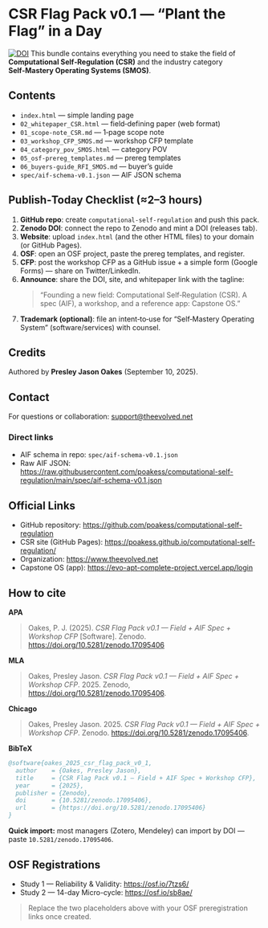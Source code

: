 # CSR Flag Pack v0.1 — “Plant the Flag” in a Day
[![DOI](https://zenodo.org/badge/DOI/10.5281/zenodo.17095406.svg)](https://doi.org/10.5281/zenodo.17095406)
This bundle contains everything you need to stake the field of **Computational Self‑Regulation (CSR)** and the industry category **Self‑Mastery Operating Systems (SMOS)**.

## Contents
- `index.html` — simple landing page
- `02_whitepaper_CSR.html` — field‑defining paper (web format)
- `01_scope-note_CSR.md` — 1‑page scope note
- `03_workshop_CFP_SMOS.md` — workshop CFP template
- `04_category_pov_SMOS.html` — category POV
- `05_osf-prereg_templates.md` — prereg templates
- `06_buyers-guide_RFI_SMOS.md` — buyer’s guide
- `spec/aif-schema-v0.1.json` — AIF JSON schema

## Publish‑Today Checklist (≈2–3 hours)
1) **GitHub repo**: create `computational-self-regulation` and push this pack.  
2) **Zenodo DOI**: connect the repo to Zenodo and mint a DOI (releases tab).  
3) **Website**: upload `index.html` (and the other HTML files) to your domain (or GitHub Pages).  
4) **OSF**: open an OSF project, paste the prereg templates, and register.
5) **CFP**: post the workshop CFP as a GitHub issue + a simple form (Google Forms) — share on Twitter/LinkedIn.  
6) **Announce**: share the DOI, site, and whitepaper link with the tagline:  
   > “Founding a new field: Computational Self‑Regulation (CSR). A spec (AIF), a workshop, and a reference app: Capstone OS.”
7) **Trademark (optional)**: file an intent‑to‑use for “Self‑Mastery Operating System” (software/services) with counsel.

## Credits
Authored by **Presley Jason Oakes** (September 10, 2025).

## Contact
For questions or collaboration: support@theevolved.net


### Direct links
- AIF schema in repo: `spec/aif-schema-v0.1.json`
- Raw AIF JSON: https://raw.githubusercontent.com/poakess/computational-self-regulation/main/spec/aif-schema-v0.1.json


## Official Links
- GitHub repository: https://github.com/poakess/computational-self-regulation
- CSR site (GitHub Pages): https://poakess.github.io/computational-self-regulation/
- Organization: https://www.theevolved.net
- Capstone OS (app): https://evo-apt-complete-project.vercel.app/login

## How to cite
**APA**  
> Oakes, P. J. (2025). *CSR Flag Pack v0.1 — Field + AIF Spec + Workshop CFP* [Software]. Zenodo. https://doi.org/10.5281/zenodo.17095406

**MLA**  
> Oakes, Presley Jason. *CSR Flag Pack v0.1 — Field + AIF Spec + Workshop CFP*. 2025. Zenodo, https://doi.org/10.5281/zenodo.17095406.

**Chicago**  
> Oakes, Presley Jason. 2025. *CSR Flag Pack v0.1 — Field + AIF Spec + Workshop CFP*. Zenodo. https://doi.org/10.5281/zenodo.17095406.

**BibTeX**
```bibtex
@software{oakes_2025_csr_flag_pack_v0_1,
  author    = {Oakes, Presley Jason},
  title     = {CSR Flag Pack v0.1 — Field + AIF Spec + Workshop CFP},
  year      = {2025},
  publisher = {Zenodo},
  doi       = {10.5281/zenodo.17095406},
  url       = {https://doi.org/10.5281/zenodo.17095406}
}
```

**Quick import:** most managers (Zotero, Mendeley) can import by DOI — paste `10.5281/zenodo.17095406`.


## OSF Registrations
- Study 1 — Reliability & Validity: https://osf.io/7tzs6/
- Study 2 — 14-day Micro-cycle: https://osf.io/sb8ae/

> Replace the two placeholders above with your OSF preregistration links once created.
